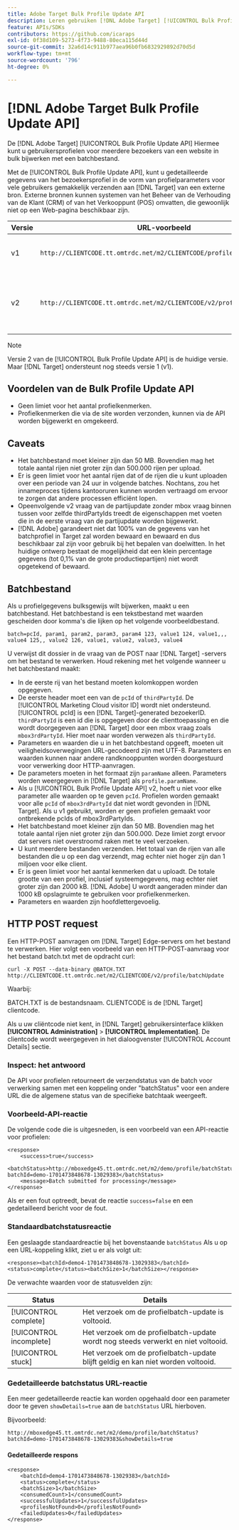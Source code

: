 ```yaml
---
title: Adobe Target Bulk Profile Update API
description: Leren gebruiken [!DNL Adobe Target] [!UICONTROL Bulk Profile Update API] om profielgegevens van meerdere bezoekers te verzenden naar [!DNL Target] voor gebruik bij doelwitten.
feature: APIs/SDKs
contributors: https://github.com/icaraps
exl-id: 0f38d109-5273-4f73-9488-80eca115d44d
source-git-commit: 32a6d14c911b977aea96b0fb6832929892d70d5d
workflow-type: tm+mt
source-wordcount: '796'
ht-degree: 0%

---
```


# [!DNL Adobe Target Bulk Profile Update API]

De [!DNL Adobe Target] [!UICONTROL Bulk Profile Update API] Hiermee kunt u gebruikersprofielen voor meerdere bezoekers van een website in bulk bijwerken met een batchbestand.

Met de [!UICONTROL Bulk Profile Update API], kunt u gedetailleerde gegevens van het bezoekersprofiel in de vorm van profielparameters voor vele gebruikers gemakkelijk verzenden aan [!DNL Target] van een externe bron. Externe bronnen kunnen systemen van het Beheer van de Verhouding van de Klant (CRM) of van het Verkooppunt (POS) omvatten, die gewoonlijk niet op een Web-pagina beschikbaar zijn.

| Versie | URL-voorbeeld | Functies |
| --- | --- | --- |
| v1 | `http://CLIENTCODE.tt.omtrdc.net/m2/CLIENTCODE/profile/batchUpdate` | Alleen ondersteuning voor bulkprofielupdate. |
| v2 | `http://CLIENTCODE.tt.omtrdc.net/m2/CLIENTCODE/v2/profile/batchUpdate` | <ul><li>Profiel maken indien niet gevonden.</li><li>Status per rij bijwerken.</li></ul> |

>[!NOTE]
>
>Versie 2 van de [!UICONTROL Bulk Profile Update API] is de huidige versie. Maar [!DNL Target] ondersteunt nog steeds versie 1 (v1).

## Voordelen van de Bulk Profile Update API

* Geen limiet voor het aantal profielkenmerken.
* Profielkenmerken die via de site worden verzonden, kunnen via de API worden bijgewerkt en omgekeerd.

## Caveats

* Het batchbestand moet kleiner zijn dan 50 MB. Bovendien mag het totale aantal rijen niet groter zijn dan 500.000 rijen per upload.
* Er is geen limiet voor het aantal rijen dat of de rijen die u kunt uploaden over een periode van 24 uur in volgende batches. Nochtans, zou het innameproces tijdens kantooruren kunnen worden vertraagd om ervoor te zorgen dat andere processen efficiënt lopen.
* Opeenvolgende v2 vraag van de partijupdate zonder mbox vraag binnen tussen voor zelfde thirdPartyIds treedt de eigenschappen met voeten die in de eerste vraag van de partijupdate worden bijgewerkt.
* [!DNL Adobe] garandeert niet dat 100% van de gegevens van het batchprofiel in Target zal worden bewaard en bewaard en dus beschikbaar zal zijn voor gebruik bij het bepalen van doelwitten. In het huidige ontwerp bestaat de mogelijkheid dat een klein percentage gegevens (tot 0,1% van de grote productiepartijen) niet wordt opgetekend of bewaard.

## Batchbestand

Als u profielgegevens bulksgewijs wilt bijwerken, maakt u een batchbestand. Het batchbestand is een tekstbestand met waarden gescheiden door komma&#39;s die lijken op het volgende voorbeeldbestand.

``````
batch=pcId, param1, param2, param3, param4 123, value1 124, value1,,, value4 125,, value2 126, value1, value2, value3, value4
``````

U verwijst dit dossier in de vraag van de POST naar [!DNL Target] -servers om het bestand te verwerken. Houd rekening met het volgende wanneer u het batchbestand maakt:

* In de eerste rij van het bestand moeten kolomkoppen worden opgegeven.
* De eerste header moet een van de `pcId` of `thirdPartyId`. De [!UICONTROL Marketing Cloud visitor ID] wordt niet ondersteund. [!UICONTROL pcId] is een [!DNL Target]-generated bezoekerID. `thirdPartyId` is een id die is opgegeven door de clienttoepassing en die wordt doorgegeven aan [!DNL Target] door een mbox vraag zoals `mbox3rdPartyId`. Hier moet naar worden verwezen als `thirdPartyId`.
* Parameters en waarden die u in het batchbestand opgeeft, moeten uit veiligheidsoverwegingen URL-gecodeerd zijn met UTF-8. Parameters en waarden kunnen naar andere randknooppunten worden doorgestuurd voor verwerking door HTTP-aanvragen.
* De parameters moeten in het formaat zijn `paramName` alleen. Parameters worden weergegeven in [!DNL Target] als `profile.paramName`.
* Als u [!UICONTROL Bulk Profile Update API] v2, hoeft u niet voor elke parameter alle waarden op te geven `pcId`. Profielen worden gemaakt voor alle `pcId` of `mbox3rdPartyId` dat niet wordt gevonden in [!DNL Target]. Als u v1 gebruikt, worden er geen profielen gemaakt voor ontbrekende pcIds of mbox3rdPartyIds.
* Het batchbestand moet kleiner zijn dan 50 MB. Bovendien mag het totale aantal rijen niet groter zijn dan 500.000. Deze limiet zorgt ervoor dat servers niet overstroomd raken met te veel verzoeken.
* U kunt meerdere bestanden verzenden. Het totaal van de rijen van alle bestanden die u op een dag verzendt, mag echter niet hoger zijn dan 1 miljoen voor elke client.
* Er is geen limiet voor het aantal kenmerken dat u uploadt. De totale grootte van een profiel, inclusief systeemgegevens, mag echter niet groter zijn dan 2000 kB. [!DNL Adobe] U wordt aangeraden minder dan 1000 kB opslagruimte te gebruiken voor profielkenmerken.
* Parameters en waarden zijn hoofdlettergevoelig.

## HTTP POST request

Een HTTP-POST aanvragen om [!DNL Target] Edge-servers om het bestand te verwerken. Hier volgt een voorbeeld van een HTTP-POST-aanvraag voor het bestand batch.txt met de opdracht curl:

``````
curl -X POST --data-binary @BATCH.TXT http://CLIENTCODE.tt.omtrdc.net/m2/CLIENTCODE/v2/profile/batchUpdate
``````

Waarbij:

BATCH.TXT is de bestandsnaam. CLIENTCODE is de [!DNL Target] clientcode.

Als u uw cliëntcode niet kent, in [!DNL Target] gebruikersinterface klikken **[!UICONTROL Administration]** > **[!UICONTROL Implementation]**. De clientcode wordt weergegeven in het dialoogvenster [!UICONTROL Account Details] sectie.

### Inspect: het antwoord

De API voor profielen retourneert de verzendstatus van de batch voor verwerking samen met een koppeling onder &quot;batchStatus&quot; voor een andere URL die de algemene status van de specifieke batchtaak weergeeft.

### Voorbeeld-API-reactie

De volgende code die is uitgesneden, is een voorbeeld van een API-reactie voor profielen:

```
<response>
    <success>true</success>
    <batchStatus>http://mboxedge45.tt.omtrdc.net/m2/demo/profile/batchStatus?batchId=demo-1701473848678-13029383</batchStatus>
    <message>Batch submitted for processing</message>
</response>
```

Als er een fout optreedt, bevat de reactie `success=false` en een gedetailleerd bericht voor de fout.

### Standaardbatchstatusreactie

Een geslaagde standaardreactie bij het bovenstaande `batchStatus` Als u op een URL-koppeling klikt, ziet u er als volgt uit:

```
<response><batchId>demo4-1701473848678-13029383</batchId><status>complete</status><batchSize>1</batchSize></response>
```

De verwachte waarden voor de statusvelden zijn:

| Status | Details |
| --- | --- |
| [!UICONTROL complete] | Het verzoek om de profielbatch-update is voltooid. |
| [!UICONTROL incomplete] | Het verzoek om de profielbatch-update wordt nog steeds verwerkt en niet voltooid. |
| [!UICONTROL stuck] | Het verzoek om de profielbatch-update blijft geldig en kan niet worden voltooid. |

### Gedetailleerde batchstatus URL-reactie

Een meer gedetailleerde reactie kan worden opgehaald door een parameter door te geven `showDetails=true` aan de `batchStatus` URL hierboven.

Bijvoorbeeld:

```
http://mboxedge45.tt.omtrdc.net/m2/demo/profile/batchStatus?batchId=demo-1701473848678-13029383&showDetails=true
```

#### Gedetailleerde respons

```
<response>
    <batchId>demo4-1701473848678-13029383</batchId>
    <status>complete</status>
    <batchSize>1</batchSize>
    <consumedCount>1</consumedCount>
    <successfulUpdates>1</successfulUpdates>
    <profilesNotFound>0</profilesNotFound>
    <failedUpdates>0</failedUpdates>
</response>
```
